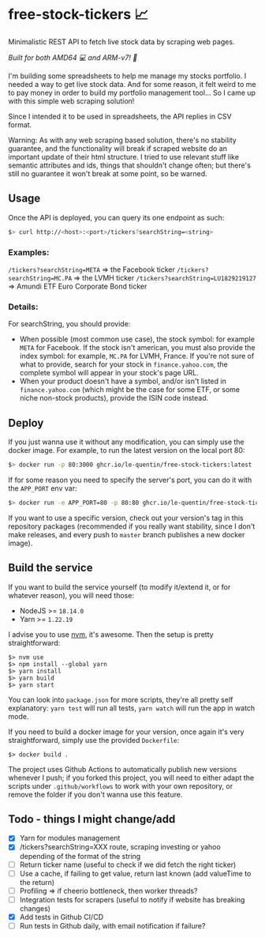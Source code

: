 # free-stock-tickers 📈
Minimalistic REST API to fetch live stock data by scraping web pages. 

*Built for both AMD64 💻 and ARM-v7! 🍇*

I'm building some spreadsheets to help me manage my stocks portfolio. I needed a way to get live stock data. And for some reason, it felt weird to me to pay money in order to build my portfolio management tool... So I came up with this simple web scraping solution!

Since I intended it to be used in spreadsheets, the API replies in CSV format.

Warning: As with any web scraping based solution, there's no stability guarantee, and the functionality will break if scraped website do an important update of their html structure. I tried to use relevant stuff like semantic attributes and ids, things that shouldn't change often; but there's still no guarantee it won't break at some point, so be warned.

## Usage 

Once the API is deployed, you can query its one endpoint as such:

```sh
$> curl http://<host>:<port>/tickers?searchString=<string>
```

### Examples:

`/tickers?searchString=META` => the Facebook ticker
`/tickers?searchString=MC.PA` => the LVMH ticker
`/tickers?searchString=LU1829219127` => Amundi ETF Euro Corporate Bond ticker

### Details: 

For searchString, you should provide:
- When possible (most common use case), the stock symbol: for example `META` for Facebook. If the stock isn't american, you must also provide the index symbol: for example, `MC.PA` for LVMH, France. If you're not sure of what to provide, search for your stock in `finance.yahoo.com`, the complete symbol will appear in your stock's page URL.
- When your product doesn't have a symbol, and/or isn't listed in `finance.yahoo.com` (which might be the case for some ETF, or some niche non-stock products), provide the ISIN code instead.

## Deploy

If you just wanna use it without any modification, you can simply use the docker image. For example, to run the latest version on the local port 80: 

```sh
$> docker run -p 80:3000 ghcr.io/le-quentin/free-stock-tickers:latest 
```

If for some reason you need to specify the server's port, you can do it with the `APP_PORT` env var:

```sh
$> docker run -e APP_PORT=80 -p 80:80 ghcr.io/le-quentin/free-stock-tickers:latest 
```

If you want to use a specific version, check out your version's tag in this repository packages (recommended if you really want stability, since I don't make releases, and every push to `master` branch publishes a new docker image).

## Build the service  

If you want to build the service yourself (to modify it/extend it, or for whatever reason), you will need those:

- NodeJS >= `18.14.0` 
- Yarn >= `1.22.19`

I advise you to use [nvm](https://github.com/nvm-sh/nvm), it's awesome. Then the setup is pretty straightforward:

```
$> nvm use
$> npm install --global yarn
$> yarn install
$> yarn build
$> yarn start
```

You can look into `package.json` for more scripts, they're all pretty self explanatory: `yarn test` will run all tests, `yarn watch` will run the app in watch mode.

If you need to build a docker image for your version, once again it's very straightforward, simply use the provided `Dockerfile`: 

```
$> docker build .
```

The project uses Github Actions to automatically publish new versions whenever I push; if you forked this project, you will need to either adapt the scripts under `.github/workflows` to work with your own repository, or remove the folder if you don't wanna use this feature.

## Todo - things I might change/add 
- [x] Yarn for modules management
- [x] /tickers?searchString=XXX route, scraping investing or yahoo depending of the format of the string
- [ ] Return ticker name (useful to check if we did fetch the right ticker)
- [ ] Use a cache, if failing to get value, return last known (add valueTime to the return)
- [ ] Profiling => if cheerio bottleneck, then worker threads?
- [ ] Integration tests for scrapers (useful to notify if website has breaking changes)
- [x] Add tests in Github CI/CD
- [ ] Run tests in Github daily, with email notification if failure?
